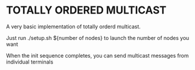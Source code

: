 TOTALLY ORDERED MULTICAST
=======================

A very basic implementation of totally orderd multicast.


Just run ./setup.sh ${number of nodes} to launch the number of nodes you want

When the init sequence completes, you can send multicast messages from individual terminals
